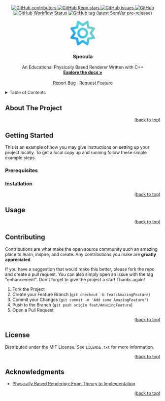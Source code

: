 
<!-- PROJECT SHIELDS -->
<div align="center">
    <a href="https://github.com/Nedra1998/specula/graphs/contributors">
        <img alt="GitHub contributors" src="https://img.shields.io/github/contributors/Nedra1998/specula?style=for-the-badge">
    </a>
    <a href="https://github.com/Nedra1998/specula/stargazers">
        <img alt="GitHub Repo stars" src="https://img.shields.io/github/stars/Nedra1998/specula?style=for-the-badge">
    </a>
    <a href="https://github.com/Nedra1998/specula/issues">
        <img alt="GitHub issues" src="https://img.shields.io/github/issues/Nedra1998/specula?style=for-the-badge">
    </a>
    <a href="https://github.com/Nedra1998/specula/blob/main/LICENSE.txt">
        <img alt="GitHub" src="https://img.shields.io/github/license/Nedra1998/specula?style=for-the-badge">
    </a>
    <a href="https://github.com/Nedra1998/Specula/actions/workflows/ci.yml">
        <img alt="GitHub Workflow Status" src="https://img.shields.io/github/actions/workflow/status/Nedra1998/specula/ci.yml?style=for-the-badge">
    </a>
    <a href="">
        <img alt="GitHub tag (latest SemVer pre-release)" src="https://img.shields.io/github/v/tag/Nedra1998/specula?include_prereleases&sort=semver&style=for-the-badge">
    </a>
</div>

<!-- PROJECT LOGO -->
<br />
<div align="center">
  <a href="https://github.com/Nedra1998/tankobon">
    <img src="docs/assets/logo.png" alt="Logo" width="80" height="80">
  </a>

  <h3 align="center">Specula</h3>

  <p align="center">
    An Educational Physically Based Renderer Written with C++
    <br />
    <a href="https://github.com/Nedra1998/specula/tree/main/docs"><strong>Explore the docs »</strong></a>
    <br />
    <br />
    <a href="https://github.com/Nedra1998/specula/issues/new?assignees=&labels=bug&template=bug-report.md">Report Bug</a>
    ·
    <a href="https://github.com/Nedra1998/specula/issues/new?assignees=&labels=enhancement&template=feature-request.md">Request Feature</a>
  </p>
</div>

<!-- TABLE OF CONTENTS -->
<details>
  <summary>Table of Contents</summary>
  <ol>
    <li><a href="#about-the-project">About The Project</a></li>
    <li>
      <a href="#getting-started">Getting Started</a>
      <ul>
        <li><a href="#prerequisites">Prerequisites</a></li>
        <li><a href="#installation">Installation</a></li>
      </ul>
    </li>
    <li><a href="#usage">Usage</a></li>
    <li><a href="#contributing">Contributing</a></li>
    <li><a href="#license">License</a></li>
    <li><a href="#acknowledgments">Acknowledgments</a></li>
  </ol>
</details>

<!-- ABOUT THE PROJECT -->
## About The Project

<p align="right">(<a href="#readme-top">back to top</a>)</p>

<!-- GETTING STARTED -->
## Getting Started

This is an example of how you may give instructions on setting up your project locally. To get a local copy up and running follow these simple example steps.

### Prerequisites


### Installation


<p align="right">(<a href="#readme-top">back to top</a>)</p>

<!-- USAGE EXAMPLES -->
## Usage



<p align="right">(<a href="#readme-top">back to top</a>)</p>

<!-- CONTRIBUTING -->
## Contributing

Contributions are what make the open source community such an amazing place to learn, inspire, and create. Any contributions you make are **greatly appreciated**.

If you have a suggestion that would make this better, please fork the repo and create a pull request. You can also simply open an issue with the tag "enhancement".
Don't forget to give the project a star! Thanks again!

1. Fork the Project
2. Create your Feature Branch (`git checkout -b feat/AmazingFeature`)
3. Commit your Changes (`git commit -m 'Add some AmazingFeature'`)
4. Push to the Branch (`git push origin feat/AmazingFeature`)
5. Open a Pull Request

<p align="right">(<a href="#readme-top">back to top</a>)</p>

<!-- LICENSE -->
## License

Distributed under the MIT License. See `LICENSE.txt` for more information.

<p align="right">(<a href="#readme-top">back to top</a>)</p>


<!-- ACKNOWLEDGMENTS -->
## Acknowledgments

* [Physically Based Rendering: From Theory to Implementation](https://pbrt.org)

<p align="right">(<a href="#readme-top">back to top</a>)</p>

<!-- MARKDOWN LINKS & IMAGES -->